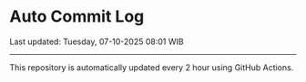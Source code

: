 # Auto Commit Log

Last updated: Tuesday, 07-10-2025 08:01 WIB

---

This repository is automatically updated every 2 hour using GitHub Actions.
